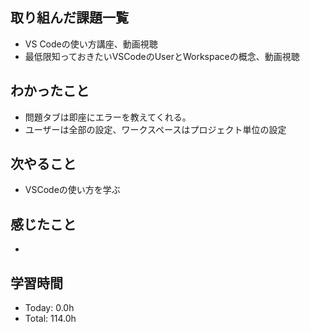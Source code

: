 ## 取り組んだ課題一覧
- VS Codeの使い方講座、動画視聴
- 最低限知っておきたいVSCodeのUserとWorkspaceの概念、動画視聴
## わかったこと
- 問題タブは即座にエラーを教えてくれる。
- ユーザーは全部の設定、ワークスペースはプロジェクト単位の設定
## 次やること
- VSCodeの使い方を学ぶ
## 感じたこと
- 
## 学習時間
- Today: 0.0h
- Total: 114.0h
